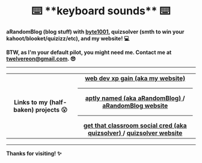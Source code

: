 <div align="center">
 <h1>⌨️ **keyboard sounds** ⌨️</h1>
  </div>
  <div>
  <strong><p>aRandomBlog (blog stuff) with <a href="https://byte1001.dev" target="_blank">byte1001</a>, quizsolver (smth to win your kahoot/blooket/quizizz/etc), and my website! 💻</strong></p>
  <strong><p>BTW, as I'm your default pilot, you might need me. Contact me at <a href="mailto:twelvereon@gmail.com">twelvereon@gmail.com</a>. 😎</p></strong>
 <hr>
<table width="100%">
<tr>
 <th>Links to my (half-baken) projects 😮</th>
 <td align="center">
<a href="https://defaultpilot.github.io">
<strong>web dev xp gain (aka my website)</strong>
 </a>
 <hr>
<a href="https://github.com/byte1001/aRandomBlog">
<strong>aptly named (aka aRandomBlog)</strong>
</a>
 <strong>/</strong>
<a href="https://byte1001.github.io/aRandomBlog/">
<strong>aRandomBlog website</strong> 
</a>
<hr>
<a href="https://github.com/defaultpilot/quizsolver">
<strong>get that classroom social cred (aka quizsolver)</strong>
</a>
<strong>/</stong>
<a href="https://defaultpilot.github.io/quizsolver/">
<strong>quizsolver website</strong>
</a>
</table>
<hr>
 <strong><p>Thanks for visiting! ✨</p></strong>
</div>
